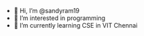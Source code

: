 - 👋 Hi, I’m @sandyram19
- 👀 I’m interested in programming
- 🌱 I’m currently learning CSE in VIT Chennai

<!---
sandyram19/sandyram19 is a ✨ special ✨ repository because its `README.md` (this file) appears on your GitHub profile.
You can click the Preview link to take a look at your changes.
--->
